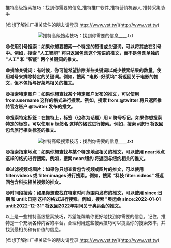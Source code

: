 推特高级搜索技巧：找到你需要的信息,推特推广软件,推特营销机器人,推特采集助手

[😍想了解推广相关软件的朋友请登录 http://www.vst.tw](http://www.vst.tw)

 <center><img src="https://vst.tw/MP4/tuiguang/png/5.png" alt="推特高级搜索技巧：找到你需要的信息____.txt"></center>

**😄使用引号搜索：如果你想要搜索一个特定的短语或关键词，可以将其放在引号中。例如，搜索 "人工智能" 将只返回包含这个短语的推文，而不是包含单独的 "人工" 和 "智能" 两个关键词的推文。**

**😄排除关键词：有时候，你可能希望排除某些关键词以减少搜索结果的数量。使用减号来排除特定的关键词。例如，搜索 "电影 -好莱坞" 将返回关于电影的推文，但不包括与好莱坞相关的推文。**

**😄搜索特定账户：如果你想查找某个特定账户发布的推文，可以使用 from:username 这样的格式进行搜索。例如，搜索 from:@twitter 将只返回推特官方账户 @twitter 发布的推文。**

**😄搜索特定标签：在推特上，标签（也称为话题）用 # 符号标记。如果你想搜索特定的标签，可以使用 # 标签名 这样的格式进行搜索。例如，搜索 #旅行 将返回包含旅行相关标签的推文。**

 <center><img src="https://vst.tw/MP4/tuiguang/png/1.png" alt="推特高级搜索技巧：找到你需要的信息____.txt"></center>

**😄搜索指定地点：如果你想查找与某个特定地点相关的推文，可以使用 near:地点 这样的格式进行搜索。例如，搜索 near:纽约 将返回与纽约相关的推文。**

**😄过滤视频或图片：如果你只想查看包含视频或图片的推文，可以使用 filter:videos 或 filter:images 进行搜索。例如，搜索 "科技 filter:videos" 将返回包含科技相关视频的推文。**

**😄时间段搜索：如果你想查找在特定时间范围内发布的推文，可以使用 since:日期 和 until:日期 这样的格式进行搜索。例如，搜索 "奥运会 since:2022-01-01 until:2022-12-31" 将返回2022年期间关于奥运会的推文。**

以上是一些推特高级搜索技巧，希望能帮助你更好地找到你需要的信息。记住，推特是一个充满各种内容的平台，合理利用这些搜索技巧可以提高你的搜索效率，并找到最相关和有价值的信息。

[😍想了解推广相关软件的朋友请登录 http://www.vst.tw](http://www.vst.tw)



